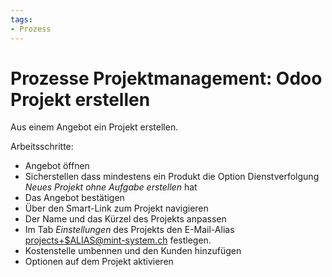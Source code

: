 ```yaml
---
tags:
- Prozess
---
```

# Prozesse Projektmanagement: Odoo Projekt erstellen
Aus einem Angebot ein Projekt erstellen.

Arbeitsschritte:
* Angebot öffnen
* Sicherstellen dass mindestens ein Produkt die Option Dienstverfolgung *Neues Projekt ohne Aufgabe erstellen* hat
* Das Angebot bestätigen
* Über den Smart-Link zum Projekt navigieren
* Der Name und das Kürzel des Projekts anpassen
* Im Tab *Einstellungen* des Projekts den E-Mail-Alias <projects+$ALIAS@mint-system.ch> festlegen.
* Kostenstelle umbennen und den Kunden hinzufügen
* Optionen auf dem Projekt aktivieren